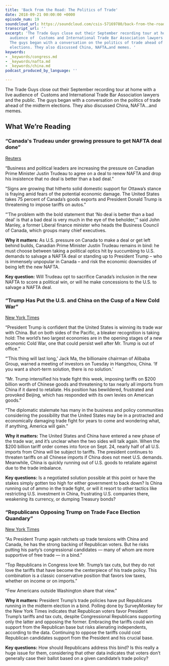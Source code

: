 ```yaml
---
title: 'Back from the Road: The Politics of Trade'
date: 2018-09-21 00:00:00 +0000
episode_num: 19
soundcloud_url: https://soundcloud.com/csis-57169780/back-from-the-road-the-politics-of-trade
transcript_url: ''
excerpt: 'The Trade Guys close out their September recording tour at home with a live
  audience of  Customs and International Trade Bar Association lawyers and the public.
  The guys began with a conversation on the politics of trade ahead of the midterm
  elections. They also discussed China, NAFTA…and memes. '
keywords:
- _keywords/congress.md
- _keywords/nafta.md
- _keywords/china.md
podcast_produced_by_language: ''

---
```

The Trade Guys close out their September recording tour at home with a live audience of  Customs and International Trade Bar Association lawyers and the public. The guys began with a conversation on the politics of trade ahead of the midterm elections. They also discussed China, NAFTA…and memes. 

## What We’re Reading

### “Canada's Trudeau under growing pressure to get NAFTA deal done” 

[Reuters](https://www.reuters.com/article/us-trade-nafta/canadas-trudeau-under-growing-pressure-to-get-nafta-deal-done-idUSKCN1LY2RY)

“Business and political leaders are increasing the pressure on Canadian Prime Minister Justin Trudeau to agree on a deal to renew NAFTA and drop his insistence that no deal is better than a bad deal.”

“Signs are growing that hitherto solid domestic support for Ottawa’s stance is fraying amid fears of the potential economic damage. The United States takes 75 percent of Canada’s goods exports and President Donald Trump is threatening to impose tariffs on autos.”

“’The problem with the bold statement that ‘No deal is better than a bad deal’ is that a bad deal is very much in the eye of the beholder,’” said John Manley, a former Liberal finance minister who heads the Business Council of Canada, which groups many chief executives.

**Why it matters:** As U.S. pressure on Canada to make a deal or get left behind builds, Canadian Prime Minister Justin Trudeau remains in bind: he must choose between taking a political optics hit by succumbing to U.S. demands to salvage a NAFTA deal or standing up to President Trump – who is immensely unpopular in Canada – and risk the economic downsides of being left the new NAFTA. 

**Key question:** Will Trudeau opt to sacrifice Canada’s inclusion in the new NAFTA to score a political win, or will he make concessions to the U.S. to salvage a NAFTA deal. 

### “Trump Has Put the U.S. and China on the Cusp of a New Cold War” 

[New York Times](https://www.nytimes.com/2018/09/19/us/politics/trump-china-trade-war.html)

“President Trump is confident that the United States is winning its trade war with China. But on both sides of the Pacific, a bleaker recognition is taking hold: The world’s two largest economies are in the opening stages of a new economic Cold War, one that could persist well after Mr. Trump is out of office.”

“’This thing will last long,’ Jack Ma, the billionaire chairman of Alibaba Group, warned a meeting of investors on Tuesday in Hangzhou, China. ‘If you want a short-term solution, there is no solution.’

“Mr. Trump intensified his trade fight this week, imposing tariffs on $200 billion worth of Chinese goods and threatening to tax nearly all imports from China if it dared to retaliate. His position has bewildered, frustrated and provoked Beijing, which has responded with its own levies on American goods.”

“The diplomatic stalemate has many in the business and policy communities considering the possibility that the United States may be in a protracted and economically damaging trade fight for years to come and wondering what, if anything, America will gain.”

**Why it matters:** The United States and China have entered a new phase of the trade war, and it’s unclear when the two sides will talk again. When the $200 billion tariff order comes into force on Sept. 24, nearly half of all U.S. imports from China will be subject to tariffs. The president continues to threaten tariffs on all Chinese imports if China does not meet U.S. demands. Meanwhile, China is quickly running out of U.S. goods to retaliate against due to the trade imbalance. 

**Key questions:** Is a negotiated solution possible at this point or have the stakes simply gotten too high for either government to back down? Is China running out of ammo in the trade fight, or will it resort to other tactics like restricting U.S. investment in China, frustrating U.S. companies there, weakening its currency, or dumping Treasury bonds? 

### “Republicans Opposing Trump on Trade Face Election Quandary” 

[New York Times](https://www.nytimes.com/2018/09/18/business/economy/republicans-trump-trade.html) 

“As President Trump again ratchets up trade tensions with China and Canada, he has the strong backing of Republican voters. But he risks putting his party’s congressional candidates — many of whom are more supportive of free trade — in a bind.”

“Top Republicans in Congress love Mr. Trump’s tax cuts, but they do not love the tariffs that have become the centerpiece of his trade policy. This combination is a classic conservative position that favors low taxes, whether on income or on imports.”

“Few Americans outside Washington share that view.”

**Why it matters:** President Trump’s trade policies have put Republicans running in the midterm election in a bind. Polling done by SurveyMonkey for the New York Times indicates that Republican voters favor President Trump’s tariffs and tax cuts, despite Congressional Republicans supporting only the latter and opposing the former. Embracing the tariffs could win support from the Republican base but risks alienating independents, according to the data. Continuing to oppose the tariffs could cost Republican candidates support from the President and his crucial base. 

**Key questions:** How should Republicans address this bind? Is this really a huge issue for them, considering that other data indicates that voters don’t generally case their ballot based on a given candidate’s trade policy?
